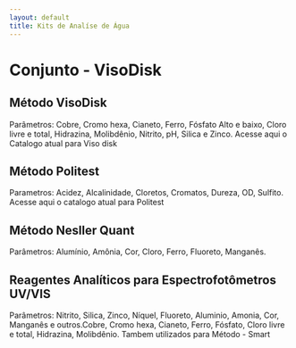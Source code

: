 ```yaml
---
layout: default
title: Kits de Analíse de Água
---
```


# Conjunto - VisoDisk

## Método VisoDisk
Parâmetros: Cobre, Cromo hexa, Cianeto, Ferro, Fósfato Alto e baixo, Cloro livre e total, Hidrazina, Molibdênio, Nitrito, pH, Silica e Zinco.
Acesse aqui o Catalogo atual para Viso disk

## Método Politest
Parametros: Acidez, Alcalinidade, Cloretos, Cromatos, Dureza, OD, Sulfito.
Acesse aqui o catalogo atual para Politest

## Método Nesller Quant
Parâmetros: Alumínio, Amônia, Cor, Cloro, Ferro, Fluoreto, Manganês.

## Reagentes Analíticos para Espectrofotômetros UV/VIS
Parâmetros: Nitrito, Silica, Zinco, Níquel, Fluoreto, Aluminio, Amonia, Cor, Manganês e outros.Cobre, Cromo hexa, Cianeto, Ferro, Fósfato, Cloro livre e total, Hidrazina, Molibdênio.
Tambem utilizados para Método - Smart

